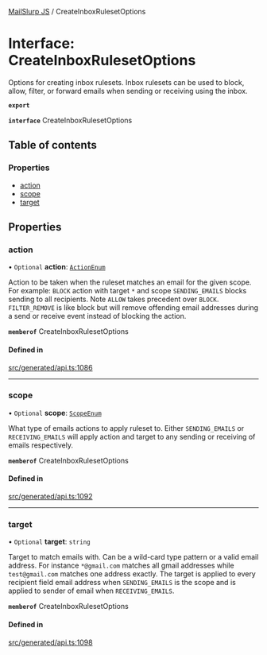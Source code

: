[MailSlurp JS](../README.md) / CreateInboxRulesetOptions

# Interface: CreateInboxRulesetOptions

Options for creating inbox rulesets. Inbox rulesets can be used to block, allow, filter, or forward emails when sending or receiving using the inbox.

**`export`**

**`interface`** CreateInboxRulesetOptions

## Table of contents

### Properties

- [action](CreateInboxRulesetOptions.md#action)
- [scope](CreateInboxRulesetOptions.md#scope)
- [target](CreateInboxRulesetOptions.md#target)

## Properties

### action

• `Optional` **action**: [`ActionEnum`](../enums/CreateInboxRulesetOptions.ActionEnum.md)

Action to be taken when the ruleset matches an email for the given scope. For example: `BLOCK` action with target `*` and scope `SENDING_EMAILS` blocks sending to all recipients. Note `ALLOW` takes precedent over `BLOCK`. `FILTER_REMOVE` is like block but will remove offending email addresses during a send or receive event instead of blocking the action.

**`memberof`** CreateInboxRulesetOptions

#### Defined in

[src/generated/api.ts:1086](https://github.com/mailslurp/mailslurp-client/blob/5523864/src/generated/api.ts#L1086)

___

### scope

• `Optional` **scope**: [`ScopeEnum`](../enums/CreateInboxRulesetOptions.ScopeEnum.md)

What type of emails actions to apply ruleset to. Either `SENDING_EMAILS` or `RECEIVING_EMAILS` will apply action and target to any sending or receiving of emails respectively.

**`memberof`** CreateInboxRulesetOptions

#### Defined in

[src/generated/api.ts:1092](https://github.com/mailslurp/mailslurp-client/blob/5523864/src/generated/api.ts#L1092)

___

### target

• `Optional` **target**: `string`

Target to match emails with. Can be a wild-card type pattern or a valid email address. For instance `*@gmail.com` matches all gmail addresses while `test@gmail.com` matches one address exactly. The target is applied to every recipient field email address when `SENDING_EMAILS` is the scope and is applied to sender of email when `RECEIVING_EMAILS`.

**`memberof`** CreateInboxRulesetOptions

#### Defined in

[src/generated/api.ts:1098](https://github.com/mailslurp/mailslurp-client/blob/5523864/src/generated/api.ts#L1098)
